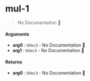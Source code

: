 # mul\-1

> No Documentation 🚧

#### Arguments

- **arg0** : `UVec3` \- No Documentation 🚧
- **arg1** : `UVec3` \- No Documentation 🚧

#### Returns

- **arg0** : `UVec3` \- No Documentation 🚧